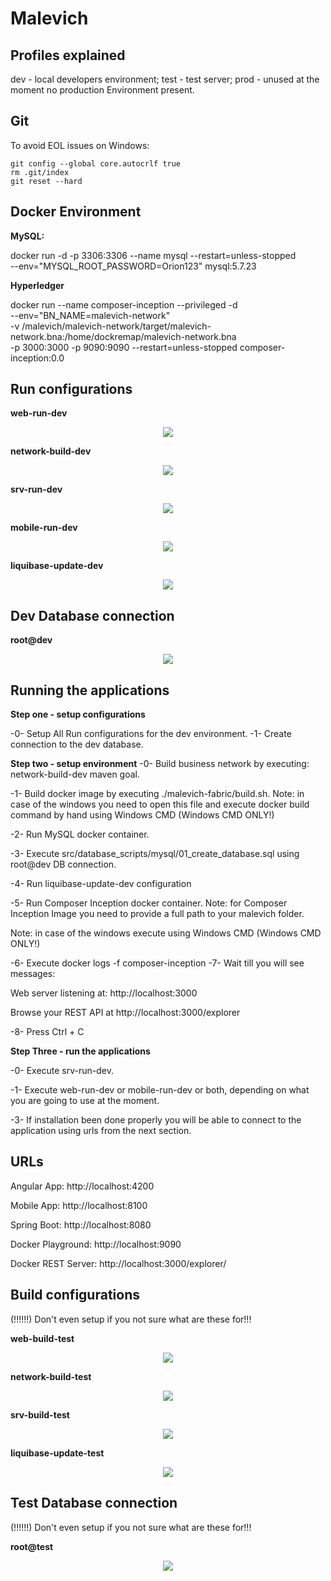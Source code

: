 # Malevich

## Profiles explained

dev - local developers environment;
test - test server;
prod - unused at the moment no production Environment present.

## Git

To avoid EOL issues on Windows:

```
git config --global core.autocrlf true
rm .git/index
git reset --hard
```

## Docker Environment

**MySQL:**

docker run -d -p 3306:3306 --name mysql --restart=unless-stopped \
--env="MYSQL_ROOT_PASSWORD=Orion123" mysql:5.7.23

**Hyperledger**

docker run --name composer-inception --privileged -d \
--env="BN_NAME=malevich-network" \
-v <your path>/malevich/malevich-network/target/malevich-network.bna:/home/dockremap/malevich-network.bna \
-p 3000:3000 -p 9090:9090 --restart=unless-stopped composer-inception:0.0



## Run configurations


**web-run-dev**
<p align="center">
  <img src="readme/img/web-run-dev.png">
</p>


**network-build-dev**
<p align="center">
  <img src="readme/img/network-build-dev.png">
</p>


**srv-run-dev**
<p align="center">
  <img src="readme/img/srv-run-dev.png">
</p>


**mobile-run-dev**
<p align="center">
  <img src="readme/img/mobile-run-dev.png">
</p>


**liquibase-update-dev**
<p align="center">
  <img src="readme/img/liquibase-update-dev.png">
</p>



## Dev Database connection

**root@dev**
<p align="center">
  <img src="readme/img/root@dev.png">
</p>



## Running the applications

**Step one - setup configurations**

-0- Setup All Run configurations for the dev environment.
-1- Create connection to the dev database.


**Step two - setup environment**
-0- Build business network by executing: network-build-dev maven goal.

-1- Build docker image by executing ./malevich-fabric/build.sh. 
Note: in case of the windows you need to open this file and execute docker build command by hand using Windows CMD (Windows CMD ONLY!)
 
-2- Run MySQL docker container.

-3- Execute src/database_scripts/mysql/01_create_database.sql using root@dev DB connection.

-4- Run liquibase-update-dev configuration

-5- Run Composer Inception docker container. 
Note: for Composer Inception Image you need to provide a full path to your malevich folder.

Note: in case of the windows execute using Windows CMD (Windows CMD ONLY!)

-6- Execute docker logs -f composer-inception
-7- Wait till you will see messages:

Web server listening at: http://localhost:3000

Browse your REST API at http://localhost:3000/explorer


-8- Press Ctrl + C



**Step Three - run the applications**

-0- Execute srv-run-dev.

-1- Execute web-run-dev or mobile-run-dev or both, depending on what you are going to use at the moment.

-3- If installation been done properly you will be able to connect to the application using urls from the next section.


## URLs
Angular App: http://localhost:4200

Mobile App: http://localhost:8100

Spring Boot: http://localhost:8080


Docker Playground: http://localhost:9090

Docker REST Server: http://localhost:3000/explorer/



## Build configurations

(!!!!!!) Don't even setup if you not sure what are these for!!!

**web-build-test**
<p align="center">
  <img src="readme/img/web-build-test.png">
</p>


**network-build-test**
<p align="center">
  <img src="readme/img/network-build-test.png">
</p>


**srv-build-test**
<p align="center">
  <img src="readme/img/srv-build-test.png">
</p>


**liquibase-update-test**
<p align="center">
  <img src="readme/img/liquibase-update-test.png">
</p>


## Test Database connection

(!!!!!!) Don't even setup if you not sure what are these for!!!

**root@test**
<p align="center">
  <img src="readme/img/root@test.png">
</p>